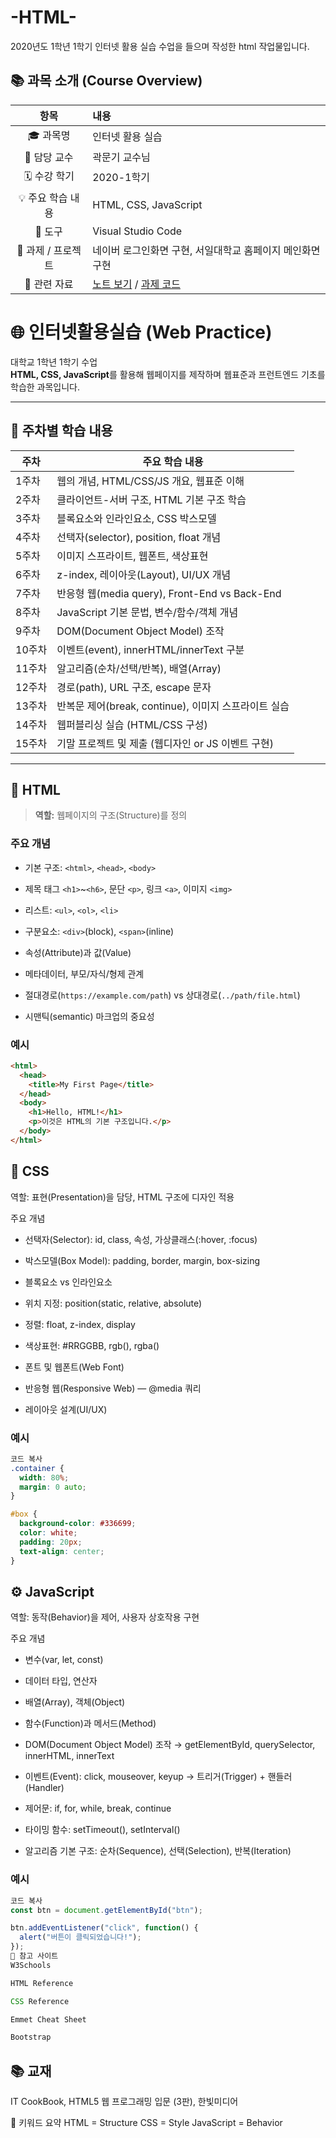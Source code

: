 # -HTML-

2020년도 1학년 1학기 인터넷 활용 실습 수업을 들으며 작성한 html 작업물입니다.

## 📚 과목 소개 (Course Overview)

| 항목 | 내용 |
|:----:|:-----|
| 🎓 과목명 | 인터넷 활용 실습 |
| 🏫 담당 교수 | 곽문기 교수님 |
| 🗓️ 수강 학기 | 2020-1학기 |
| 💡 주요 학습 내용 | HTML, CSS, JavaScript |
| 🧰 도구 | Visual Studio Code |
| 🧩 과제 / 프로젝트 | 네이버 로그인화면 구현, 서일대학교 홈페이지 메인화면 구현 |
| 🔗 관련 자료 | [노트 보기](./notes/README.md) / [과제 코드](./assignments/) |

# 🌐 인터넷활용실습 (Web Practice)

대학교 1학년 1학기 수업  
**HTML, CSS, JavaScript**를 활용해 웹페이지를 제작하며 웹표준과 프런트엔드 기초를 학습한 과목입니다.

---

## 📅 주차별 학습 내용

| 주차 | 주요 학습 내용 |
|------|----------------|
| 1주차 | 웹의 개념, HTML/CSS/JS 개요, 웹표준 이해 |
| 2주차 | 클라이언트-서버 구조, HTML 기본 구조 학습 |
| 3주차 | 블록요소와 인라인요소, CSS 박스모델 |
| 4주차 | 선택자(selector), position, float 개념 |
| 5주차 | 이미지 스프라이트, 웹폰트, 색상표현 |
| 6주차 | z-index, 레이아웃(Layout), UI/UX 개념 |
| 7주차 | 반응형 웹(media query), Front-End vs Back-End |
| 8주차 | JavaScript 기본 문법, 변수/함수/객체 개념 |
| 9주차 | DOM(Document Object Model) 조작 |
| 10주차 | 이벤트(event), innerHTML/innerText 구분 |
| 11주차 | 알고리즘(순차/선택/반복), 배열(Array) |
| 12주차 | 경로(path), URL 구조, escape 문자 |
| 13주차 | 반복문 제어(break, continue), 이미지 스프라이트 실습 |
| 14주차 | 웹퍼블리싱 실습 (HTML/CSS 구성) |
| 15주차 | 기말 프로젝트 및 제출 (웹디자인 or JS 이벤트 구현) |

---

## 🧱 HTML

> **역할:** 웹페이지의 구조(Structure)를 정의

### 주요 개념
- 기본 구조: `<html>`, `<head>`, `<body>`
  
- 제목 태그 `<h1>`~`<h6>`, 문단 `<p>`, 링크 `<a>`, 이미지 `<img>`
  
- 리스트: `<ul>`, `<ol>`, `<li>`
  
- 구분요소: `<div>`(block), `<span>`(inline)
  
- 속성(Attribute)과 값(Value)
  
- 메타데이터, 부모/자식/형제 관계
  
- 절대경로(`https://example.com/path`) vs 상대경로(`../path/file.html`)
  
- 시맨틱(semantic) 마크업의 중요성

### 예시
```html
<html>
  <head>
    <title>My First Page</title>
  </head>
  <body>
    <h1>Hello, HTML!</h1>
    <p>이것은 HTML의 기본 구조입니다.</p>
  </body>
</html>
```


## 🎨 CSS
역할: 표현(Presentation)을 담당, HTML 구조에 디자인 적용

주요 개념
- 선택자(Selector): id, class, 속성, 가상클래스(:hover, :focus)
  
- 박스모델(Box Model): padding, border, margin, box-sizing
  
- 블록요소 vs 인라인요소
  
- 위치 지정: position(static, relative, absolute)
  
- 정렬: float, z-index, display
  
- 색상표현: #RRGGBB, rgb(), rgba()

- 폰트 및 웹폰트(Web Font)
  
- 반응형 웹(Responsive Web) — @media 쿼리
  
- 레이아웃 설계(UI/UX)

### 예시
```css
코드 복사
.container {
  width: 80%;
  margin: 0 auto;
}

#box {
  background-color: #336699;
  color: white;
  padding: 20px;
  text-align: center;
}
```

## ⚙️ JavaScript
역할: 동작(Behavior)을 제어, 사용자 상호작용 구현

주요 개념
- 변수(var, let, const)

- 데이터 타입, 연산자

- 배열(Array), 객체(Object)

- 함수(Function)과 메서드(Method)

- DOM(Document Object Model) 조작
→ getElementById, querySelector, innerHTML, innerText

- 이벤트(Event): click, mouseover, keyup
→ 트리거(Trigger) + 핸들러(Handler)

- 제어문: if, for, while, break, continue

- 타이밍 함수: setTimeout(), setInterval()

- 알고리즘 기본 구조: 순차(Sequence), 선택(Selection), 반복(Iteration)

### 예시
```javascript
코드 복사
const btn = document.getElementById("btn");

btn.addEventListener("click", function() {
  alert("버튼이 클릭되었습니다!");
});
🧾 참고 사이트
W3Schools

HTML Reference

CSS Reference

Emmet Cheat Sheet

Bootstrap
```

## 📚 교재
IT CookBook, HTML5 웹 프로그래밍 입문 (3판), 한빛미디어

🧠 키워드 요약
HTML = Structure
CSS = Style
JavaScript = Behavior
